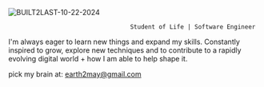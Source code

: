 

![BUILT2LAST-10-22-2024](https://github.com/user-attachments/assets/03bdfe7f-63db-44f7-8e0b-d0015c8379d6)


                                      Student of Life | Software Engineer

I'm always eager to learn new things and expand my skills. 
Constantly inspired to grow, explore new techniques and to contribute to a rapidly evolving digital world + how I am able to help shape it.

pick my brain at: earth2may@gmail.com





<!-- - 📫 How to reach me: Linkedin, or Email! -->

